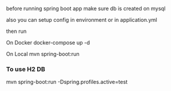 before running spring boot app make sure db is created on mysql

also you can setup config in environment or in application.yml

then run

On Docker
docker-compose up -d

On Local
mvn spring-boot:run

### To use H2 DB
mvn spring-boot:run -Dspring.profiles.active=test
